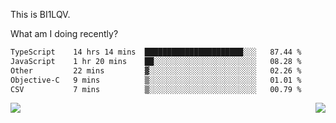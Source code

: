 This is BI1LQV.

What am I doing recently?

<!--START_SECTION:waka-->

```txt
TypeScript    14 hrs 14 mins  ██████████████████████░░░   87.44 %
JavaScript    1 hr 20 mins    ██░░░░░░░░░░░░░░░░░░░░░░░   08.28 %
Other         22 mins         ▓░░░░░░░░░░░░░░░░░░░░░░░░   02.26 %
Objective-C   9 mins          ▒░░░░░░░░░░░░░░░░░░░░░░░░   01.01 %
CSV           7 mins          ▒░░░░░░░░░░░░░░░░░░░░░░░░   00.79 %
```

<!--END_SECTION:waka-->
<img align="right" src="https://github-readme-stats.vercel.app/api?username=bi1lqv&show_icons=true&count_private=true">

<img src="https://metrics.lecoq.io/bi1lqv?template=classic&base.activity=0&base.community=0&base.repositories=0&base.metadata=0&isocalendar=1&base=header%2C%20activity%2C%20community%2C%20repositories%2C%20metadata&base.indepth=false&base.hireable=false&isocalendar=false&isocalendar.duration=full-year&config.timezone=Asia%2FShanghai">
